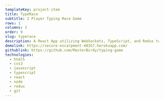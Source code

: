 ```yaml
---
templateKey: project-item
title: TypeRace
subtitle: 2 Player Typing Race Game
rows: 1
columns: 1
order: 9
slug: typerace
description: A React App utilizing WebSockets, TypeScript, and Redux to let 2 players challenge each other in a typing duel.
demolink: https://secure-escarpment-48357.herokuapp.com/
githublink: https://github.com/MasterBirdy/typing-game
technologies:
  - html5
  - css3
  - javascript
  - typescript
  - react
  - node
  - redux
  - git
---
```

